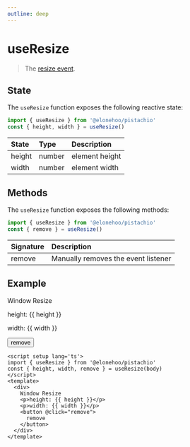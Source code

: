 ```yaml
---
outline: deep
---
```


<script setup lang='ts'>
import {useResize} from '@elonehoo/pistachio'
const { height, width, remove } = useResize(document.body)
</script>

# useResize

> The [resize event](https://developer.mozilla.org/en-US/docs/Web/API/Window/resize_event).
## State

The `useResize` function exposes the following reactive state:

```typescript
import { useResize } from '@elonehoo/pistachio'
const { height, width } = useResize()
```

| State |	Type | Description |
|:-------|:------|:-------------|
| height | number | element height |
| width |	number | element width |

## Methods

The `useResize` function exposes the following methods:

```typescript
import { useResize } from '@elonehoo/pistachio'
const { remove } = useResize()
```

| Signature |	Description |
|:-------|:------|
| remove | Manually removes the event listener |

## Example

<div>
  Window Resize
  <p>height: {{ height }}</p>
  <p>width: {{ width }}</p>
  <button @click='remove'>remove</button>
</div>

```vue
<script setup lang='ts'>
import { useResize } from '@elonehoo/pistachio'
const { height, width, remove } = useResize(body)
</script>
<template>
  <div>
    Window Resize
    <p>height: {{ height }}</p>
    <p>width: {{ width }}</p>
    <button @click="remove">
      remove
    </button>
  </div>
</template>
```
